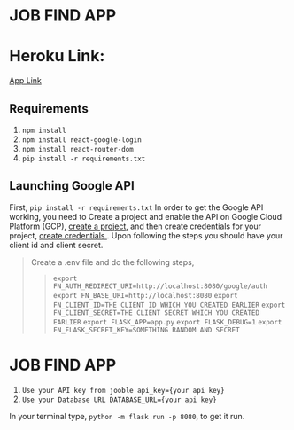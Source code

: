 # JOB FIND APP

# Heroku Link:
[App Link](https://guarded-bayou-27051.herokuapp.com/)

## Requirements
1. `npm install`
2. `npm install react-google-login`
3. `npm install react-router-dom`
4. `pip install -r requirements.txt`

## Launching Google API
First, `pip install -r requirements.txt`
In order to get the Google API working, you need to Create a project and enable the API on Google Cloud Platform (GCP),
[create a project](https://developers.google.com/workspace/guides/create-project),
and then create credentials for your project, 
[create credentials ](https://developers.google.com/workspace/guides/create-credentials#web).
Upon following the steps you should have your client id and client secret. 
> Create a .env file and do the following steps,
>>`export FN_AUTH_REDIRECT_URI=http://localhost:8080/google/auth`
>>`export FN_BASE_URI=http://localhost:8080`
>>`export FN_CLIENT_ID=THE CLIENT ID WHICH YOU CREATED EARLIER`
>>`export FN_CLIENT_SECRET=THE CLIENT SECRET WHICH YOU CREATED EARLIER`
>>`export FLASK_APP=app.py`
>>`export FLASK_DEBUG=1`
>>`export FN_FLASK_SECRET_KEY=SOMETHING RANDOM AND SECRET`


# JOB FIND APP
1. `Use your API key from jooble api_key={your api key}`
2. `Use your Database URL DATABASE_URL={your api key}`

In your terminal type, `python -m flask run -p 8080`, to get it run.
